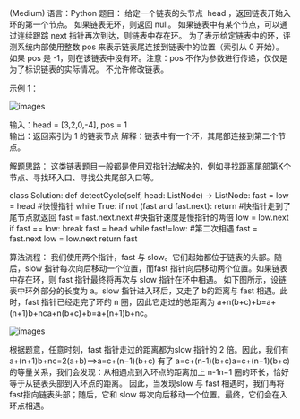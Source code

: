 (Medium) 
语言：Python 
题目：
  给定一个链表的头节点  head ，返回链表开始入环的第一个节点。 如果链表无环，则返回 null。 
  如果链表中有某个节点，可以通过连续跟踪 next 指针再次到达，则链表中存在环。 为了表示给定链表中的环，评测系统内部使用整数 pos 来表示链表尾连接到链表中的位置（索引从 0 开始）。 
  如果 pos 是 -1，则在该链表中没有环。注意：pos 不作为参数进行传递，仅仅是为了标识链表的实际情况。 
  不允许修改链表。 

示例 1： 

![images](https://github.com/54wb/LeetCode-exercise/blob/main/two%20pointers/142.%20Linked%20List%20Cycle%20II.png) 

输入：head = [3,2,0,-4], pos = 1  
输出：返回索引为 1 的链表节点 
解释：链表中有一个环，其尾部连接到第二个节点。 


解题思路：
  这类链表题目一般都是使用双指针法解决的，例如寻找距离尾部第K个节点、寻找环入口、寻找公共尾部入口等。
  
class Solution:
    def detectCycle(self, head: ListNode) -> ListNode:
        fast = low = head           #快慢指针
        while True:
            if not (fast and fast.next): return      #快指针走到了尾节点就返回
            fast = fast.next.next                    #快指针速度是慢指针的两倍
            low = low.next
            if fast == low: break
        fast = head
        while fast!=low:                             #第二次相遇
            fast = fast.next
            low = low.next
        return fast
 
算法流程：
我们使用两个指针，fast 与 slow。它们起始都位于链表的头部。随后，slow 指针每次向后移动一个位置，而fast 指针向后移动两个位置。如果链表中存在环，则 fast 指针最终将再次与 slow 指针在环中相遇。
如下图所示，设链表中环外部分的长度为 a。slow 指针进入环后，又走了 b的距离与 fast 相遇。此时，fast 指针已经走完了环的 n 圈，因此它走过的总距离为 a+n(b+c)+b=a+(n+1)b+nca+n(b+c)+b=a+(n+1)b+nc。

![images]()

根据题意，任意时刻，fast 指针走过的距离都为slow 指针的 2 倍。因此，我们有
a+(n+1)b+nc=2(a+b)⟹a=c+(n−1)(b+c)
有了 a=c+(n-1)(b+c)a=c+(n−1)(b+c) 的等量关系，我们会发现：从相遇点到入环点的距离加上 n-1n−1 圈的环长，恰好等于从链表头部到入环点的距离。
因此，当发现slow 与 fast 相遇时，我们再将fast指向链表头部；随后，它和 slow 每次向后移动一个位置。最终，它们会在入环点相遇。



